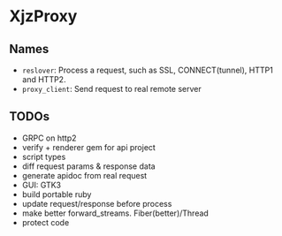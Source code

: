 XjzProxy
=========

## Names

* `reslover`: Process a request, such as SSL, CONNECT(tunnel), HTTP1 and HTTP2.
* `proxy_client`: Send request to real remote server


## TODOs

* GRPC on http2
* verify + renderer gem for api project
* script types
* diff request params & response data
* generate apidoc from real request
* GUI: GTK3
* build portable ruby
* update request/response before process
* make better forward_streams. Fiber(better)/Thread
* protect code

